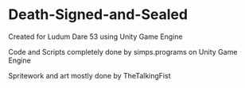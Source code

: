 # Death-Signed-and-Sealed
Created for Ludum Dare 53 using Unity Game Engine

Code and Scripts completely done by simps.programs on Unity Game Engine

Spritework and art mostly done by TheTalkingFist
